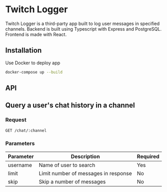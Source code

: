 # Twitch Logger

Twitch Logger is a third-party app built to log user messages in specified channels. Backend is built using Typescript with Express and PostgreSQL. Frontend is made with React.

## Installation

Use Docker to deploy app

```bash
docker-compose up --build
```

## API

## Query a user's chat history in a channel

### Request

`GET /chat/:channel`

### Parameters

| Parameter | Description | Required |
| ----- | ----- | ----- |
| username | Name of user to search | Yes |
| limit | Limit number of messages in response | No |
| skip | Skip a number of messages | No |
